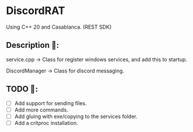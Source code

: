 # DiscordRAT

Using C++ 20 and Casablanca. (REST SDK)

## Description 🎂:

service.cpp -> Class for register windows services, and add this to startup.

DiscordManager -> Class for discord messaging.

## TODO 📃:

- [ ] Add support for sending files.
- [ ] Add more commands.
- [ ] Add gluing with exe/copying to the services folder.
- [ ] Add a critproc installation.

